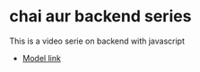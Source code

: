 # chai aur backend series

This is a video serie on backend with javascript

- [Model link](https://app.eraser.io/workspace/YtPqZ1VogxGy1jzIDkzj)
